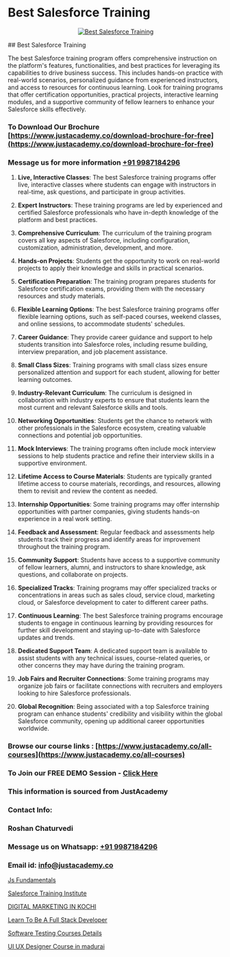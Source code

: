 # Best Salesforce Training

<p align="center">
  <a href="https://justacademy.co/course-detail/salesforce-training">
    <img src="https://justacademy.co/storage2/course_image/1709973792_course_image.webp" alt="Best Salesforce Training">
  </a>
</p>
## Best Salesforce Training

The best Salesforce training program offers comprehensive instruction on the platform's features, functionalities, and best practices for leveraging its capabilities to drive business success. This includes hands-on practice with real-world scenarios, personalized guidance from experienced instructors, and access to resources for continuous learning. Look for training programs that offer certification opportunities, practical projects, interactive learning modules, and a supportive community of fellow learners to enhance your Salesforce skills effectively.
### To Download Our Brochure [https://www.justacademy.co/download-brochure-for-free](https://www.justacademy.co/download-brochure-for-free)
### Message us for more information [+91 9987184296](https://api.whatsapp.com/send?phone=919987184296)
1) **Live, Interactive Classes**: The best Salesforce training programs offer live, interactive classes where students can engage with instructors in real-time, ask questions, and participate in group activities.

2) **Expert Instructors**: These training programs are led by experienced and certified Salesforce professionals who have in-depth knowledge of the platform and best practices.

3) **Comprehensive Curriculum**: The curriculum of the training program covers all key aspects of Salesforce, including configuration, customization, administration, development, and more.

4) **Hands-on Projects**: Students get the opportunity to work on real-world projects to apply their knowledge and skills in practical scenarios.

5) **Certification Preparation**: The training program prepares students for Salesforce certification exams, providing them with the necessary resources and study materials.

6) **Flexible Learning Options**: The best Salesforce training programs offer flexible learning options, such as self-paced courses, weekend classes, and online sessions, to accommodate students' schedules.

7) **Career Guidance**: They provide career guidance and support to help students transition into Salesforce roles, including resume building, interview preparation, and job placement assistance.

8) **Small Class Sizes**: Training programs with small class sizes ensure personalized attention and support for each student, allowing for better learning outcomes.

9) **Industry-Relevant Curriculum**: The curriculum is designed in collaboration with industry experts to ensure that students learn the most current and relevant Salesforce skills and tools.

10) **Networking Opportunities**: Students get the chance to network with other professionals in the Salesforce ecosystem, creating valuable connections and potential job opportunities.

11) **Mock Interviews**: The training programs often include mock interview sessions to help students practice and refine their interview skills in a supportive environment.

12) **Lifetime Access to Course Materials**: Students are typically granted lifetime access to course materials, recordings, and resources, allowing them to revisit and review the content as needed.

13) **Internship Opportunities**: Some training programs may offer internship opportunities with partner companies, giving students hands-on experience in a real work setting.

14) **Feedback and Assessment**: Regular feedback and assessments help students track their progress and identify areas for improvement throughout the training program.

15) **Community Support**: Students have access to a supportive community of fellow learners, alumni, and instructors to share knowledge, ask questions, and collaborate on projects.

16) **Specialized Tracks**: Training programs may offer specialized tracks or concentrations in areas such as sales cloud, service cloud, marketing cloud, or Salesforce development to cater to different career paths.

17) **Continuous Learning**: The best Salesforce training programs encourage students to engage in continuous learning by providing resources for further skill development and staying up-to-date with Salesforce updates and trends.

18) **Dedicated Support Team**: A dedicated support team is available to assist students with any technical issues, course-related queries, or other concerns they may have during the training program.

19) **Job Fairs and Recruiter Connections**: Some training programs may organize job fairs or facilitate connections with recruiters and employers looking to hire Salesforce professionals.

20) **Global Recognition**: Being associated with a top Salesforce training program can enhance students' credibility and visibility within the global Salesforce community, opening up additional career opportunities worldwide.

### Browse our course links : [https://www.justacademy.co/all-courses](https://www.justacademy.co/all-courses) 
### To Join our FREE DEMO Session - [Click Here](https://www.justacademy.co/register-for-course-demo)


### This information is sourced from JustAcademy
### Contact Info:
### Roshan Chaturvedi
### Message us on Whatsapp: [+91 9987184296](https://api.whatsapp.com/send?phone=919987184296)
### Email id: [info@justacademy.co](mailto:info@justacademy.co)
                
[Js Fundamentals](https://www.linkedin.com/pulse/js-fundamentals-justacademy-thane-jqxlc?trackingId=FcbsE3fpg6fc6nBQrW2%2B0w%3D%3D&lipi=urn%3Ali%3Apage%3Ad_flagship3_company_admin%3Bs5%2FTwm7dQuuyZG7uExGaaQ%3D%3D)

[Salesforce Training Institute](https://www.linkedin.com/pulse/salesforce-training-institute-justacademy-london-qioyf?trackingId=YpSBarmTMD7zN544ZahU%2Bg%3D%3D&lipi=urn%3Ali%3Apage%3Ad_flagship3_company_admin%3BktV9tJs7QaWTumhj4BQ9XQ%3D%3D)

[DIGITAL MARKETING IN KOCHI](https://medium.com/@roneet705/digital-marketing-in-kochi-b80c0baea4ef)

[Learn To Be A Full Stack Developer](https://medium.com/@prempja40/learn-to-be-a-full-stack-developer-26837147cd35)

[Software Testing Courses Details](https://justacademyin.github.io/justacademy/software-testing-courses-details)

[UI UX Designer Course in madurai](https://justacademyin.github.io/justacademy/ui-ux-designer-course-in-madurai)

